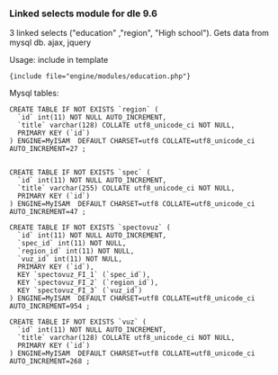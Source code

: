### Linked selects module for dle 9.6
3 linked selects ("education" ,"region", "High school").
Gets data from mysql db.
ajax, jquery

Usage:
include in template 

    {include file="engine/modules/education.php"}

Mysql tables:

    CREATE TABLE IF NOT EXISTS `region` (
      `id` int(11) NOT NULL AUTO_INCREMENT,
      `title` varchar(128) COLLATE utf8_unicode_ci NOT NULL,
      PRIMARY KEY (`id`)
    ) ENGINE=MyISAM  DEFAULT CHARSET=utf8 COLLATE=utf8_unicode_ci AUTO_INCREMENT=27 ;


    CREATE TABLE IF NOT EXISTS `spec` (
      `id` int(11) NOT NULL AUTO_INCREMENT,
      `title` varchar(255) COLLATE utf8_unicode_ci NOT NULL,
      PRIMARY KEY (`id`)
    ) ENGINE=MyISAM  DEFAULT CHARSET=utf8 COLLATE=utf8_unicode_ci AUTO_INCREMENT=47 ;

    CREATE TABLE IF NOT EXISTS `spectovuz` (
      `id` int(11) NOT NULL AUTO_INCREMENT,
      `spec_id` int(11) NOT NULL,
      `region_id` int(11) NOT NULL,
      `vuz_id` int(11) NOT NULL,
      PRIMARY KEY (`id`),
      KEY `spectovuz_FI_1` (`spec_id`),
      KEY `spectovuz_FI_2` (`region_id`),
      KEY `spectovuz_FI_3` (`vuz_id`)
    ) ENGINE=MyISAM  DEFAULT CHARSET=utf8 COLLATE=utf8_unicode_ci AUTO_INCREMENT=954 ;

    CREATE TABLE IF NOT EXISTS `vuz` (
      `id` int(11) NOT NULL AUTO_INCREMENT,
      `title` varchar(128) COLLATE utf8_unicode_ci NOT NULL,
      PRIMARY KEY (`id`)
    ) ENGINE=MyISAM  DEFAULT CHARSET=utf8 COLLATE=utf8_unicode_ci AUTO_INCREMENT=268 ;
